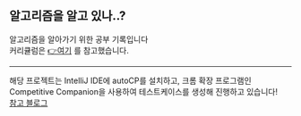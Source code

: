 ## 알고리즘을 알고 있나..?

알고리즘을 알아가기 위한 공부 기록입니다 </br>
커리큘럼은 [👉여기](https://steady-coding.tistory.com/260) 를 참고했습니다.

---
해당 프로젝트는 IntelliJ IDE에 autoCP를 설치하고, 크롬 확장 프로그램인 Competitive Companion을 사용하여 테스트케이스를 생성해 진행하고 있습니다! </br>
[참고 블로그](https://develoft.tistory.com/3)